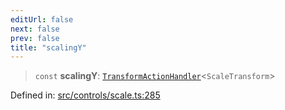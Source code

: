 ```yaml
---
editUrl: false
next: false
prev: false
title: "scalingY"
---
```


> `const` **scalingY**: [`TransformActionHandler`](/api/type-aliases/transformactionhandler/)\<`ScaleTransform`\>

Defined in: [src/controls/scale.ts:285](https://github.com/fabricjs/fabric.js/blob/fea1b29b7495d9634e300bd4bfa43de097745805/src/controls/scale.ts#L285)
